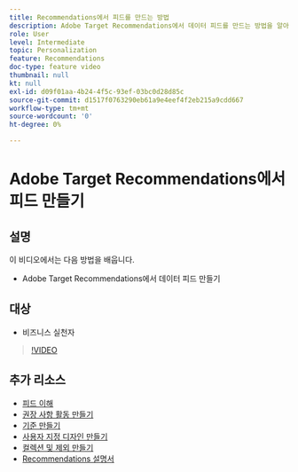```yaml
---
title: Recommendations에서 피드를 만드는 방법
description: Adobe Target Recommendations에서 데이터 피드를 만드는 방법을 알아봅니다
role: User
level: Intermediate
topic: Personalization
feature: Recommendations
doc-type: feature video
thumbnail: null
kt: null
exl-id: d09f01aa-4b24-4f5c-93ef-03bc0d28d85c
source-git-commit: d1517f0763290eb61a9e4eef4f2eb215a9cdd667
workflow-type: tm+mt
source-wordcount: '0'
ht-degree: 0%

---
```


# Adobe Target Recommendations에서 피드 만들기

## 설명

이 비디오에서는 다음 방법을 배웁니다.

* Adobe Target Recommendations에서 데이터 피드 만들기

## 대상

* 비즈니스 실천자

>[!VIDEO](https://video.tv.adobe.com/v/27696?quality=12)

## 추가 리소스

* [피드 이해](understanding-feeds.md)
* [권장 사항 활동 만들기](create-a-recommendations-activity.md)
* [기준 만들기](create-criteria.md)
* [사용자 지정 디자인 만들기](create-custom-designs.md)
* [컬렉션 및 제외 만들기](create-collections-and-exclusions.md)
* [Recommendations 설명서](https://experienceleague.adobe.com/docs/target/using/recommendations/recommendations.html?lang=en)
